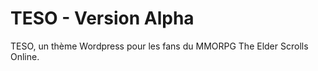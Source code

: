 TESO - Version Alpha
====

TESO, un thème Wordpress pour les fans du MMORPG The Elder Scrolls Online.
